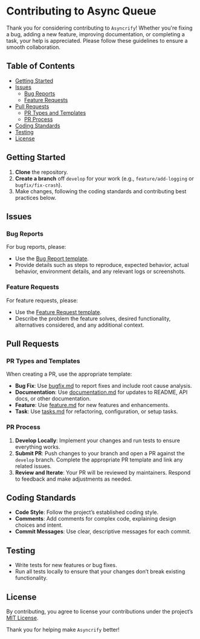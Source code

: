 # Contributing to Async Queue

Thank you for considering contributing to `Asyncrify`! Whether you're fixing a bug, adding a new feature, improving documentation, or completing a task, your help is appreciated. Please follow these guidelines to ensure a smooth collaboration.

## Table of Contents

- [Getting Started](#getting-started)
- [Issues](#issues)
  - [Bug Reports](#bug-reports)
  - [Feature Requests](#feature-requests)
- [Pull Requests](#pull-requests)
  - [PR Types and Templates](#pr-types-and-templates)
  - [PR Process](#pr-process)
- [Coding Standards](#coding-standards)
- [Testing](#testing)
- [License](#license)

## Getting Started

1. **Clone** the repository.
2. **Create a branch** off `develop` for your work (e.g., `feature/add-logging` or `bugfix/fix-crash`).
3. Make changes, following the coding standards and contributing best practices below.

## Issues

### Bug Reports

For bug reports, please:

- Use the [Bug Report template](.github/ISSUE_TEMPLATE/bug_report.md).
- Provide details such as steps to reproduce, expected behavior, actual behavior, environment details, and any relevant logs or screenshots.

### Feature Requests

For feature requests, please:

- Use the [Feature Request template](.github/ISSUE_TEMPLATE/feature_request.md).
- Describe the problem the feature solves, desired functionality, alternatives considered, and any additional context.

## Pull Requests

### PR Types and Templates

When creating a PR, use the appropriate template:

- **Bug Fix**: Use [bugfix.md](.github/PULL_REQUEST_TEMPLATE/bugfix.md) to report fixes and include root cause analysis.
- **Documentation**: Use [documentation.md](.github/PULL_REQUEST_TEMPLATE/documentation.md) for updates to README, API docs, or other documentation.
- **Feature**: Use [feature.md](.github/PULL_REQUEST_TEMPLATE/feature.md) for new features and enhancements.
- **Task**: Use [tasks.md](.github/PULL_REQUEST_TEMPLATE/tasks.md) for refactoring, configuration, or setup tasks.

### PR Process

1. **Develop Locally**: Implement your changes and run tests to ensure everything works.
2. **Submit PR**: Push changes to your branch and open a PR against the `develop` branch. Complete the appropriate PR template and link any related issues.
3. **Review and Iterate**: Your PR will be reviewed by maintainers. Respond to feedback and make adjustments as needed.

## Coding Standards

- **Code Style**: Follow the project’s established coding style.
- **Comments**: Add comments for complex code, explaining design choices and intent.
- **Commit Messages**: Use clear, descriptive messages for each commit.

## Testing

- Write tests for new features or bug fixes.
- Run all tests locally to ensure that your changes don’t break existing functionality.

## License

By contributing, you agree to license your contributions under the project’s [MIT License](LICENSE).

Thank you for helping make `Asyncrify` better!
